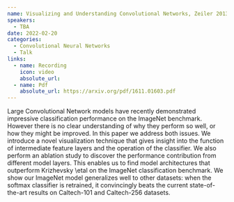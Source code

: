 ```yaml
---
name: Visualizing and Understanding Convolutional Networks, Zeiler 2013
speakers:
  - TBA
date: 2022-02-20
categories:
  - Convolutional Neural Networks 
  - Talk
links:
  - name: Recording
    icon: video
    absolute_url: 
  - name: Pdf
    absolute_url: https://arxiv.org/pdf/1611.01603.pdf 
---
```

Large Convolutional Network models have recently demonstrated impressive classification performance on the ImageNet benchmark. However there is no clear understanding of why they perform so well, or how they might be improved. In this paper we address both issues. We introduce a novel visualization technique that gives insight into the function of intermediate feature layers and the operation of the classifier. We also perform an ablation study to discover the performance contribution from different model layers. This enables us to find model architectures that outperform Krizhevsky \etal on the ImageNet classification benchmark. We show our ImageNet model generalizes well to other datasets: when the softmax classifier is retrained, it convincingly beats the current state-of-the-art results on Caltech-101 and Caltech-256 datasets.
